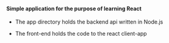 #### Simple application for the purpose of learning React

- The app directory holds the backend api written in Node.js

- The front-end holds the code to the react client-app 

